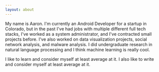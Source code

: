 ```yaml
---
layout: about
---
```


My name is Aaron. I'm currently an Android Developer for a startup in Colorado, but in the past I've had jobs with multiple different full tech stacks, I've worked as a system administrator, and I've contracted small projects before. I've also worked on data visualization projects, social network analysis, and malware analysis. I did undergraduate research in natural language processing and I think machine learning is really cool.

I like to learn and consider myself at least average at it. I also like to write and consider myself at least average at it.
